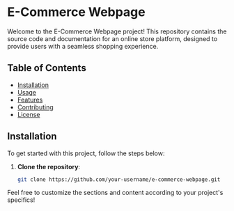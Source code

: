 # E-Commerce Webpage

Welcome to the E-Commerce Webpage project! This repository contains the source code and documentation for an online store platform, designed to provide users with a seamless shopping experience.

## Table of Contents

- [Installation](#installation)
- [Usage](#usage)
- [Features](#features)
- [Contributing](#contributing)
- [License](#license)

## Installation

To get started with this project, follow the steps below:

1. **Clone the repository**:
   ```bash
   git clone https://github.com/your-username/e-commerce-webpage.git

Feel free to customize the sections and content according to your project's specifics!
